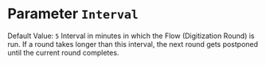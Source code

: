 # Parameter `Interval`
Default Value: `5`
Interval in minutes in which the Flow (Digitization Round) is run.
If a round takes longer than this interval, the next round gets postponed until the current round completes.
